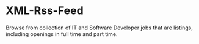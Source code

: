 # XML-Rss-Feed
Browse from collection of IT and Software Developer jobs that are listings, including openings in full time and part time.
